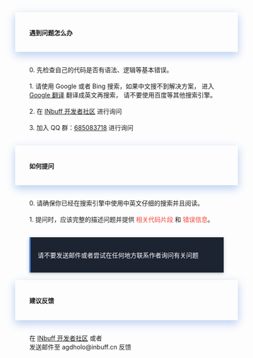 <div>
<div style="padding-left:2rem;padding-right:2rem;padding-top:1rem;padding-bottom:1rem;box-shadow:0 8px 17px 0 rgba(76,124,226,.2), 0 6px 20px 0 rgba(49,115,211,.19)">
<h4 class="margin-top:5rem;"><span style="font-weight:600">遇到问题怎么办</span></h4>
</div>

<div style="padding-left:2rem;padding-right:2rem;padding-top:1rem;">
    <p>
        0. 先检查自己的代码是否有语法、逻辑等基本错误。
        <br><br>
        1. 请使用 Google 或者 Bing 搜索，如果中文搜不到解决方案，
           进入 <a href="https://translate.google.cn/" target="_black" rel="noopener noreferrer">Google 翻译</a> 翻译成英文再搜索，
           请不要使用百度等其他搜索引擎。
        <br><br>
        2. 在 <a href="https://dev.inbuff.cn/forums" target="_black" rel="noopener noreferrer">INbuff 开发者社区</a> 进行询问
        <br><br>
        3. 加入 QQ 群：<a href="https://shang.qq.com/wpa/qunwpa?idkey=dec8e7ee2f7c5cef3acc975f66379b3751e29df5dc3d15537fb14f2265028387" target="_black" rel="noopener noreferrer">685083718</a> 进行询问
    </p>
</div>


<br>
<div style="padding-left:2rem;padding-right:2rem;padding-top:1rem;padding-bottom:1rem;box-shadow:0 8px 17px 0 rgba(76,124,226,.2), 0 6px 20px 0 rgba(49,115,211,.19)">
    <h4><span style="font-weight:600">如何提问</span></h4>
</div>

<div style="padding-left:2rem;padding-right:2rem;padding-top:1rem;">
    <p>
        0. 请确保你已经在搜索引擎中使用中英文仔细的搜索并且阅读。
        <br><br>
        1. 提问时，应该完整的描述问题并提供 <span style="color:#f44336">相关代码片段</span> 和 <span style="color:#f44336">错误信息</span>。
        <br><br>
    </p>
    <div style="background-color:#1C2331;color:#fff;border-left:solid 3px #4285F4;padding-top:1rem;padding-bottom:1rem;box-shadow:0 2px 5px 0 rgba(0,0,0,.16), 0 2px 10px 0 rgba(0,0,0,.12);">
        <p style="margin-left: 1rem;margin-right: 1rem;">
            <span>请不要发送邮件或者尝试在任何地方联系作者询问有关问题</span>
        </p>
    </div>
</div>

<br>
<div style="padding-left:2rem;padding-right:2rem;padding-top:1rem;padding-bottom:1rem;box-shadow:0 8px 17px 0 rgba(76,124,226,.2), 0 6px 20px 0 rgba(49,115,211,.19)">
    <h4><span style="font-weight:600">建议反馈</span></h4>
</div>

<div style="padding-left:2rem;padding-right:2rem;padding-top:1rem;">
    <p>
        在 <a href="https://dev.inbuff.cn/forums" target="_black" rel="noopener noreferrer">INbuff 开发者社区</a> 或者
        <br>
        发送邮件至 agdholo@inbuff.cn 反馈
    </p>
</div>
</div>

